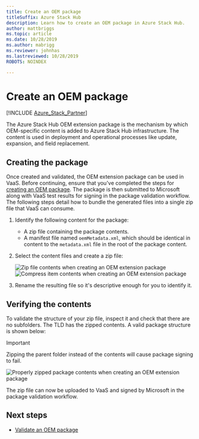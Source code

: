 ```yaml
---
title: Create an OEM package
titleSuffix: Azure Stack Hub
description: Learn how to create an OEM package in Azure Stack Hub.
author: mattbriggs
ms.topic: article
ms.date: 10/28/2019
ms.author: mabrigg
ms.reviewer: johnhas
ms.lastreviewed: 10/28/2019
ROBOTS: NOINDEX

---
```


# Create an OEM package

[!INCLUDE [Azure_Stack_Partner](./includes/azure-stack-partner-appliesto.md)]

The Azure Stack Hub OEM extension package is the mechanism by which OEM-specific content is added to Azure Stack Hub infrastructure. The content is used in deployment and operational processes like update, expansion, and field replacement.

## Creating the package

Once created and validated, the OEM extension package can be used in VaaS. Before continuing, ensure that you've completed the steps for [creating an OEM package](https://microsoft.sharepoint.com/:w:/r/teams/cloudsolutions/Sacramento/_layouts/15/Doc.aspx?sourcedoc=%7BD7406069-7661-419C-B3B1-B6A727AB3972%7D&file=Azure%20Stack%20OEM%20Extension%20Package.docx&action=default&mobileredirect=true). The package is then submitted to Microsoft along with VaaS test results for signing in the package validation workflow. The following steps detail how to bundle the generated files into a single zip file that VaaS can consume.

1. Identify the following content for the package:
    - A zip file containing the package contents.
    - A manifest file named `oemMetadata.xml`, which should be identical in content to the `metadata.xml` file in the root of the package content.

2. Select the content files and create a zip file:

    ![Zip file contents when creating an OEM extension package](media/vaas-create-oem-package-1.png)
    ![Compress item contents when creating an OEM extension package](media/vaas-create-oem-package-2.png)

3. Rename the resulting file so it's descriptive enough for you to identify it.

## Verifying the contents

To validate the structure of your zip file, inspect it and check that there are no subfolders. The TLD has the zipped contents. A valid package structure is shown below:

> [!IMPORTANT]
> Zipping the parent folder instead of the contents will cause package signing to fail.

![Properly zipped package contents when creating an OEM extension package](media/vaas-create-oem-package-3.png)

The zip file can now be uploaded to VaaS and signed by Microsoft in the package validation workflow.

## Next steps

- [Validate an OEM package](azure-stack-vaas-validate-oem-package.md)
